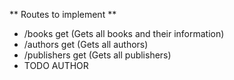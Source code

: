** Routes to implement **
- /books get (Gets all books and their information)
- /authors get (Gets all authors)
- /publishers get (Gets all publishers)
-  TODO AUTHOR